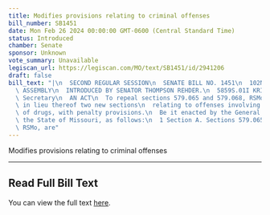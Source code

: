 ```yaml
---
title: Modifies provisions relating to criminal offenses
bill_number: SB1451
date: Mon Feb 26 2024 00:00:00 GMT-0600 (Central Standard Time)
status: Introduced
chamber: Senate
sponsor: Unknown
vote_summary: Unavailable
legiscan_url: https://legiscan.com/MO/text/SB1451/id/2941206
draft: false
bill_text: "|\n  SECOND REGULAR SESSION\n  SENATE BILL NO. 1451\n  102ND GENERA L\
  \ ASSEMBLY\n  INTRODUCED BY SENATOR THOMPSON REHDER.\n  5859S.01I KRISTINA MARTIN,\
  \ Secretary\n  AN ACT\n  To repeal sections 579.065 and 579.068, RSMo, and to enact\
  \ in lieu thereof two new sections\n  relating to offenses involving the trafficking\
  \ of drugs, with penalty provisions.\n  Be it enacted by the General Assembly of\
  \ the State of Missouri, as follows:\n  1 Section A. Sections 579.065 and 579.068,\
  \ RSMo, are"
---
```

Modifies provisions relating to criminal offenses

---

## Read Full Bill Text

You can view the full text [here](https://legiscan.com/MO/text/SB1451/id/2941206).
